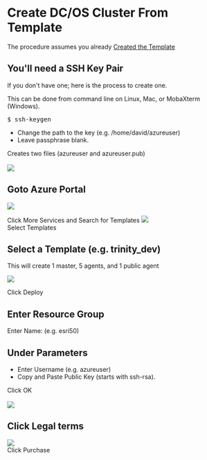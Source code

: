 # Create DC/OS Cluster From Template 

The procedure assumes you already <a href="create-templates.md">Created the Template</a>

## You'll need a SSH Key Pair
If you don't have one; here is the process to create one.

This can be done from command line on Linux, Mac, or MobaXterm (Windows).
<pre>
$ ssh-keygen
</pre>
- Change the path to the key (e.g. /home/david/azureuser)
- Leave passphrase blank.

Creates two files (azureuser and azureuser.pub)
<br/>
<br/>
<img src="../../images/azure-arm2/000.png"/><br>

## Goto Azure Portal
<img src="../../images/azure-arm2/001.png"/><br>

Click More Services and Search for Templates
<img src="../../images/azure-arm2/002.png"/><br>
Select Templates

## Select a Template (e.g. trinity_dev)

This will create 1 master, 5 agents, and 1 public agent

<img src="../../images/azure-arm2/003.png"/><br>

Click Deploy

## Enter Resource Group

Enter Name: (e.g. esri50)

## Under Parameters
- Enter Username (e.g. azureuser)
- Copy and Paste Public Key (starts with ssh-rsa).

Click OK 
<br/>
<br/>
<img src="../../images/azure-arm2/004.png"/><br>

## Click Legal terms
<img src="../../images/azure-arm2/005.png"/><br>
Click Purchase
